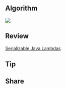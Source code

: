 ## Algorithm

![](https://img-blog.csdnimg.cn/73867e1a5ec947ff84ca11271434532d.png)

## Review

[Serializable Java Lambdas](https://dev.to/lankydandev/serializable-java-lambdas-3aog)

## Tip



## Share
